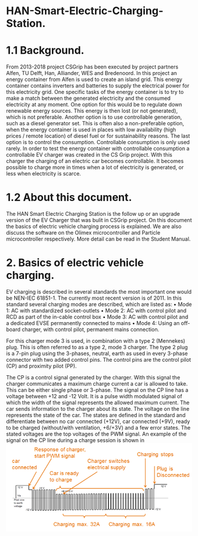 # HAN-Smart-Electric-Charging-Station.
# 1.1	Background.
From 2013-2018  project CSGrip has been executed by project partners Alfen, TU Delft, Han, Alliander, WES and Bredenoord. In this project an energy container from Alfen is used to create an island grid. This energy container contains inverters and batteries to supply the electrical power for this electricity grid. One specific tasks of the energy container is to try to make a match between the generated electricity and the consumed electricity at any moment. One option for this would be to regulate down renewable energy sources. This energy is then lost (or not generated), which is not preferable. Another option is to use controllable generation, such as a diesel generator set. This is often also a non-preferable option, when the energy container is used in places with low availability (high prices / remote location) of diesel fuel or for sustainability reasons. The last option is to control the consumption. Controllable consumption is only used rarely. In order to test the energy container with controllable consumption a controllable EV charger was created in the CS Grip project. With this charger the charging of an electric car becomes controllable. It becomes possible to charge more in times when a lot of electricity is generated, or less when electricity is scarce.
# 1.2	About this document.
The HAN Smart Electric Charging Station is the follow up or an upgrade version of the EV Charger that was bulit in CSGrip project. On this document the basics of electric vehicle charging process is explained. We are also discuss the software on the Olimex microcontroller and Particle microcontroller respectively. More detail can be read in the Student Manual.  
# 2. Basics of electric vehicle charging.

EV charging is described in several standards the most important one would be NEN-IEC 61851-1. The currently most recent version is of 2011. In this standard several charging modes are described, which are listed as:
  •	Mode 1: AC with standardized socket-outlets
  •	Mode 2: AC with control pilot and RCD as part of the in-cable control box
  •	Mode 3: AC with control pilot and a dedicated EVSE permanently connected to mains
  •	Mode 4: Using an off-board charger, with control pilot, permanent mains connection.

For this charger mode 3 is used, in combination with a type 2 (Mennekes) plug. This is often referred to as a type 2, mode 3 charger. The type 2 plug is a 7-pin plug using the 3-phases, neutral, earth as used in every 3-phase connector with two added control pins. The control pins are the control pilot (CP) and proximity pilot (PP).

The CP is a control signal generated by the charger.  With this signal the charger communicates a maximum charge current a car is allowed to take. This can be either single phase or 3-phase. The signal on the CP line has a voltage between +12 and -12 Volt. It is a pulse width modulated signal of which the width of the signal represents the allowed maximum current. The car sends information to the charger about its state. The voltage on the line represents the state of the car.  The states are defined in the standard and differentiate between no car connected (+12V), car connected (+9V), ready to be charged (without/with ventilation, +6/+3V) and a few error states. The stated voltages are the top voltages of the PWM signal. An example of the signal on the CP line during a charge session is shown in 
![alt text](https://github.com/HanlectoraatMR/HAN-Smart-Electric-Charging-Station/blob/master/Pictures/1.png)
